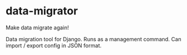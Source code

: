 # data-migrator
Make data migrate again!

Data migration tool for Django. Runs as a management command. Can import / export config in JSON format.
